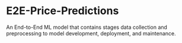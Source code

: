 # E2E-Price-Predictions

An End-to-End ML model that contains stages data collection and preprocessing to model development, deployment, and maintenance. 
